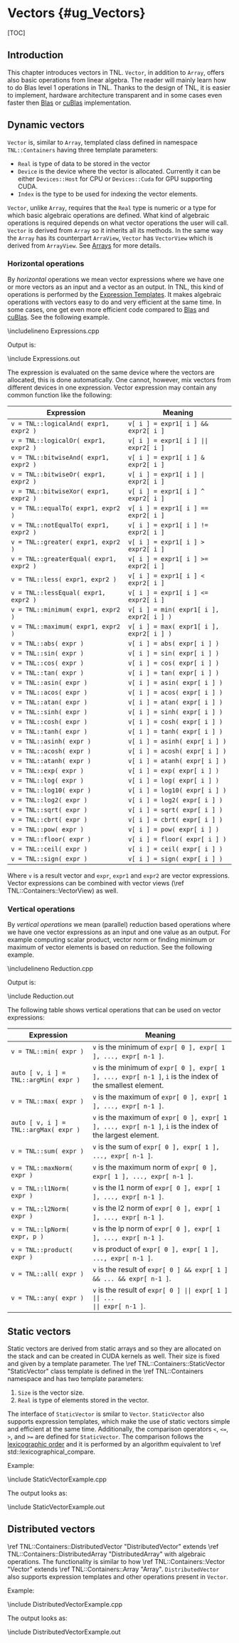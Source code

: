 # Vectors  {#ug_Vectors}

[TOC]

## Introduction

This chapter introduces vectors in TNL. `Vector`, in addition to `Array`, offers also basic operations from linear algebra. The reader will mainly learn how to do Blas level 1 operations in TNL. Thanks to the design of TNL, it is easier to implement, hardware architecture transparent and in some cases even faster then [Blas](https://en.wikipedia.org/wiki/Basic_Linear_Algebra_Subprograms) or [cuBlas](https://developer.nvidia.com/cublas) implementation.

## Dynamic vectors

`Vector` is, similar to `Array`, templated class defined in namespace `TNL::Containers` having three template parameters:

* `Real` is type of data to be stored in the vector
* `Device` is the device where the vector is allocated. Currently it can be either `Devices::Host` for CPU or `Devices::Cuda` for GPU supporting CUDA.
* `Index` is the type to be used for indexing the vector elements.

`Vector`, unlike `Array`, requires that the `Real` type is numeric or a type for which basic algebraic operations are defined. What kind of algebraic operations is required depends on what vector operations the user will call. `Vector` is derived from `Array` so it inherits all its methods. In the same way the `Array` has its counterpart `ArraView`, `Vector` has `VectorView` which is derived from `ArrayView`. See [Arrays](#ug_Arrays) for more details.

### Horizontal operations

By *horizontal* operations we mean vector expressions where we have one or more vectors as an input and a vector as an output. In TNL, this kind of operations is performed by the [Expression Templates](https://en.wikipedia.org/wiki/Expression_templates). It makes algebraic operations with vectors easy to do and very efficient at the same time. In some cases, one get even more efficient code compared to [Blas](https://en.wikipedia.org/wiki/Basic_Linear_Algebra_Subprograms) and [cuBlas](https://developer.nvidia.com/cublas). See the following example.

\includelineno Expressions.cpp

Output is:

\include Expressions.out

The expression is evaluated on the same device where the vectors are allocated, this is done automatically. One cannot, however, mix vectors from different devices in one expression. Vector expression may contain any common function like the following:

| Expression                              | Meaning                                          |
|-----------------------------------------|--------------------------------------------------|
| `v = TNL::logicalAnd( expr1, expr2 )`   | `v[ i ] = expr1[ i ] && expr2[ i ]`              |
| `v = TNL::logicalOr( expr1, expr2 )`    | <code>v[ i ] = expr1[ i ] \|\| expr2[ i ]</code> |
| `v = TNL::bitwiseAnd( expr1, expr2 )`   | `v[ i ] = expr1[ i ] & expr2[ i ]`               |
| `v = TNL::bitwiseOr( expr1, expr2 )`    | <code>v[ i ] = expr1[ i ] \| expr2[ i ]</code>   |
| `v = TNL::bitwiseXor( expr1, expr2 )`   | `v[ i ] = expr1[ i ] ^ expr2[ i ]`               |
| `v = TNL::equalTo( expr1, expr2 )`      | `v[ i ] = expr1[ i ] == expr2[ i ]`              |
| `v = TNL::notEqualTo( expr1, expr2 )`   | `v[ i ] = expr1[ i ] != expr2[ i ]`              |
| `v = TNL::greater( expr1, expr2 )`      | `v[ i ] = expr1[ i ] > expr2[ i ]`               |
| `v = TNL::greaterEqual( expr1, expr2 )` | `v[ i ] = expr1[ i ] >= expr2[ i ]`              |
| `v = TNL::less( expr1, expr2 )`         | `v[ i ] = expr1[ i ] < expr2[ i ]`               |
| `v = TNL::lessEqual( expr1, expr2 )`    | `v[ i ] = expr1[ i ] <= expr2[ i ]`              |
| `v = TNL::minimum( expr1, expr2 )`      | `v[ i ] = min( expr1[ i ], expr2[ i ] )`         |
| `v = TNL::maximum( expr1, expr2 )`      | `v[ i ] = max( expr1[ i ], expr2[ i ] )`         |
| `v = TNL::abs( expr )`                  | `v[ i ] = abs( expr[ i ] )`                      |
| `v = TNL::sin( expr )`                  | `v[ i ] = sin( expr[ i ] )`                      |
| `v = TNL::cos( expr )`                  | `v[ i ] = cos( expr[ i ] )`                      |
| `v = TNL::tan( expr )`                  | `v[ i ] = tan( expr[ i ] )`                      |
| `v = TNL::asin( expr )`                 | `v[ i ] = asin( expr[ i ] )`                     |
| `v = TNL::acos( expr )`                 | `v[ i ] = acos( expr[ i ] )`                     |
| `v = TNL::atan( expr )`                 | `v[ i ] = atan( expr[ i ] )`                     |
| `v = TNL::sinh( expr )`                 | `v[ i ] = sinh( expr[ i ] )`                     |
| `v = TNL::cosh( expr )`                 | `v[ i ] = cosh( expr[ i ] )`                     |
| `v = TNL::tanh( expr )`                 | `v[ i ] = tanh( expr[ i ] )`                     |
| `v = TNL::asinh( expr )`                | `v[ i ] = asinh( expr[ i ] )`                    |
| `v = TNL::acosh( expr )`                | `v[ i ] = acosh( expr[ i ] )`                    |
| `v = TNL::atanh( expr )`                | `v[ i ] = atanh( expr[ i ] )`                    |
| `v = TNL::exp( expr )`                  | `v[ i ] = exp( expr[ i ] )`                      |
| `v = TNL::log( expr )`                  | `v[ i ] = log( expr[ i ] )`                      |
| `v = TNL::log10( expr )`                | `v[ i ] = log10( expr[ i ] )`                    |
| `v = TNL::log2( expr )`                 | `v[ i ] = log2( expr[ i ] )`                     |
| `v = TNL::sqrt( expr )`                 | `v[ i ] = sqrt( expr[ i ] )`                     |
| `v = TNL::cbrt( expr )`                 | `v[ i ] = cbrt( expr[ i ] )`                     |
| `v = TNL::pow( expr )`                  | `v[ i ] = pow( expr[ i ] )`                      |
| `v = TNL::floor( expr )`                | `v[ i ] = floor( expr[ i ] )`                    |
| `v = TNL::ceil( expr )`                 | `v[ i ] = ceil( expr[ i ] )`                     |
| `v = TNL::sign( expr )`                 | `v[ i ] = sign( expr[ i ] )`                     |

Where `v` is a result vector and `expr`, `expr1` and `expr2` are vector expressions. Vector expressions can be combined with vector views (\ref TNL::Containers::VectorView) as well.

### Vertical operations

By *vertical operations* we mean (parallel) reduction based operations where we have one vector expressions as an input and one value as an output. For example computing scalar product, vector norm or finding minimum or maximum of vector elements is based on reduction. See the following example.

\includelineno Reduction.cpp

Output is:

\include Reduction.out

The following table shows vertical operations that can be used on vector expressions:

| Expression                            | Meaning                                                                                                   |
|---------------------------------------|-----------------------------------------------------------------------------------------------------------|
| `v = TNL::min( expr )`                | `v` is the minimum of `expr[ 0 ], expr[ 1 ], ..., expr[ n-1 ]`.                                           |
| `auto [ v, i ] = TNL::argMin( expr )` | `v` is the minimum of `expr[ 0 ], expr[ 1 ], ..., expr[ n-1 ]`, `i` is the index of the smallest element. |
| `v = TNL::max( expr )`                | `v` is the maximum of `expr[ 0 ], expr[ 1 ], ..., expr[ n-1 ]`.                                           |
| `auto [ v, i ] = TNL::argMax( expr )` | `v` is the maximum of `expr[ 0 ], expr[ 1 ], ..., expr[ n-1 ]`, `i` is the index of the largest element.  |
| `v = TNL::sum( expr )`                | `v` is the sum of `expr[ 0 ], expr[ 1 ], ..., expr[ n-1 ]`.                                               |
| `v = TNL::maxNorm( expr )`            | `v` is the maximum norm of `expr[ 0 ], expr[ 1 ], ..., expr[ n-1 ]`.                                      |
| `v = TNL::l1Norm( expr )`             | `v` is the l1 norm of `expr[ 0 ], expr[ 1 ], ..., expr[ n-1 ]`.                                           |
| `v = TNL::l2Norm( expr )`             | `v` is the l2 norm of `expr[ 0 ], expr[ 1 ], ..., expr[ n-1 ]`.                                           |
| `v = TNL::lpNorm( expr, p )`          | `v` is the lp norm of `expr[ 0 ], expr[ 1 ], ..., expr[ n-1 ]`.                                           |
| `v = TNL::product( expr )`            | `v` is product of `expr[ 0 ], expr[ 1 ], ..., expr[ n-1 ]`.                                               |
| `v = TNL::all( expr )`                | `v` is the result of `expr[ 0 ] && expr[ 1 ] && ... && expr[ n-1 ]`.                                      |
| `v = TNL::any( expr )`                | `v` is the result of <code>expr[ 0 ] \|\| expr[ 1 ] \|\| ... \|\| expr[ n-1 ]</code>.                     |

## Static vectors

Static vectors are derived from static arrays and so they are allocated on the stack and can be created in CUDA kernels as well.
Their size is fixed and given by a template parameter. The \ref TNL::Containers::StaticVector "StaticVector" class template is
defined in the \ref TNL::Containers namespace and has two template parameters:

1. `Size` is the vector size.
2. `Real` is type of elements stored in the vector.

The interface of `StaticVector` is smilar to `Vector`. `StaticVector` also supports expression templates, which make the use of
static vectors simple and efficient at the same time. Additionally, the comparison operators `<`, `<=`, `>`, and `>=` are
defined for `StaticVector`. The comparison follows the [lexicographic order](https://en.wikipedia.org/wiki/Lexicographic_order)
and it is performed by an algorithm equivalent to \ref std::lexicographical_compare.

Example:

\include StaticVectorExample.cpp

The output looks as:

\include StaticVectorExample.out

## Distributed vectors

\ref TNL::Containers::DistributedVector "DistributedVector" extends \ref TNL::Containers::DistributedArray "DistributedArray" with algebraic operations.
The functionality is similar to how \ref TNL::Containers::Vector "Vector" extends \ref TNL::Containers::Array "Array".
`DistributedVector` also supports expression templates and other operations present in `Vector`.

Example:

\include DistributedVectorExample.cpp

The output looks as:

\include DistributedVectorExample.out
